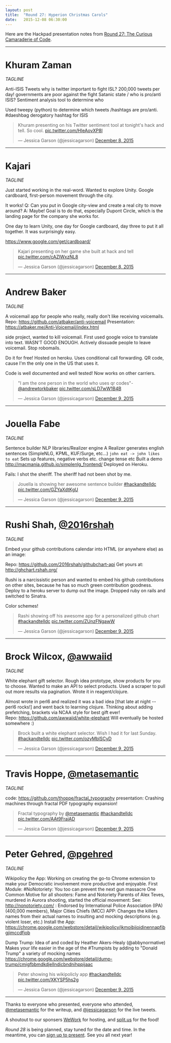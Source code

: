 ```yaml
---
layout: post
title:  "Round 27: Hyperion Christmas Carols"
date:   2015-12-08 06:30:00
---
```


Here are the Hackpad presentation notes from [Round 27: The Curious Camaraderie of Code](http://www.meetup.com/DC-Hack-and-Tell/events/220231803/).

-------------

# Khuram Zaman
_TAGLINE_

Anti-ISIS Tweets
why is twitter important to fight ISL? 200,000 tweets per day! 
governments are poor against the fight
Satanic state / who is pro/anti ISIS?
Sentiment analysis tool to determine who  

Used tweepy (python) to determine which tweets /hashtags are pro/anti.
#daeshbag derogatory hashtag for ISIS 

<blockquote class="twitter-tweet" lang="en"><p lang="en" dir="ltr">Khuram presenting on his Twitter sentiment tool at tonight&#39;s hack and tell. So cool. <a href="https://t.co/HIeAovXP8l">pic.twitter.com/HIeAovXP8l</a></p>&mdash; Jessica Garson (@jessicagarson) <a href="https://twitter.com/jessicagarson/status/674374687334531072">December 8, 2015</a></blockquote>
<script async src="//platform.twitter.com/widgets.js" charset="utf-8"></script>

-------------

# Kajari
_TAGLINE_

Just started working in the real-word. Wanted to explore Unity.
Google cardboard, first-person movement through the city.

It works! 
Q: Can you put in Google city-view and create a real city to move around? 
A: Maybe! Goal is to do that, especially Dupont Circle, which is the landing page for the company she works for.

One day to learn Unity, one day for Google cardboard, day three to put it all together. It was surprisingly easy.

https://www.google.com/get/cardboard/


<blockquote class="twitter-tweet" lang="en"><p lang="en" dir="ltr">Kajari presenting on her game she built at hack and tell <a href="https://t.co/cAZIWxzNL8">pic.twitter.com/cAZIWxzNL8</a></p>&mdash; Jessica Garson (@jessicagarson) <a href="https://twitter.com/jessicagarson/status/674376213742403584">December 8, 2015</a></blockquote>
<script async src="//platform.twitter.com/widgets.js" charset="utf-8"></script>

-------------

# Andrew Baker
_TAGLINE_

A voicemail app for people who really, really don't like receiving voicemails.
Repo: https://github.com/atbaker/anti-voicemail
Presentation: https://atbaker.me/Anti-Voicemail/index.html

side project, wanted to kill voicemail. First used google voice to translate into text. WASN'T GOOD ENOUGH. Actively dissuade people to leave voicemail. Stop robomails.

Do it for free! Hosted on heroku. Uses conditional call forwarding. QR code, cause I'm the only one in the US that uses it. 

Code is well documented and well tested!
Now works on other carriers.  

<blockquote class="twitter-tweet" lang="en"><p lang="en" dir="ltr">&quot;I am the one person in the world who uses qr codes&quot;- <a href="https://twitter.com/andrewtorkbaker">@andrewtorkbaker</a> <a href="https://t.co/sLD7wW1B4B">pic.twitter.com/sLD7wW1B4B</a></p>&mdash; Jessica Garson (@jessicagarson) <a href="https://twitter.com/jessicagarson/status/674379138438979584">December 9, 2015</a></blockquote>
<script async src="//platform.twitter.com/widgets.js" charset="utf-8"></script>

-------------
  
# Jouella Fabe
_TAGLINE_

Sentence builder
NLP libraries/Realizer engine
A Realizer generates english sentences (SimpleNLG, KPML, KUF/Surge, etc...) 
`john eat -> john likes to eat`
Sets up features, negative verbs etc. change tense etc
Built a demo http://macmania.github.io/simplenlg_frontend/
Deployed on Heroku.

Fails:
I shot the sheriff.
The sheriff had not been shot by me.

<blockquote class="twitter-tweet" lang="en"><p lang="en" dir="ltr">Jouella is showing her awesome sentence builder <a href="https://twitter.com/hashtag/hackandtelldc?src=hash">#hackandtelldc</a> <a href="https://t.co/GZYaXdtKgU">pic.twitter.com/GZYaXdtKgU</a></p>&mdash; Jessica Garson (@jessicagarson) <a href="https://twitter.com/jessicagarson/status/674380135563440128">December 9, 2015</a></blockquote>
<script async src="//platform.twitter.com/widgets.js" charset="utf-8"></script>

-------------
  
# Rushi Shah, [@2016rshah](https://twitter.com/2016rshah)
_TAGLINE_

Embed your github contributions calendar into HTML (or anywhere else) as an image: 

Repo: https://github.com/2016rshah/githubchart-api
Get yours at: http://ghchart.rshah.org/<YOUR-USERNAME>

Rushi is a narcissistic person and wanted to embed his github contributions on other sites, because he has so much green contribution goodness. Deploy to a heroku server to dump out the image. Dropped ruby on rails and switched to Sinatra.

Color schemes! 


<blockquote class="twitter-tweet" lang="en"><p lang="en" dir="ltr">Rashi showing off his awesome app for a personalized github chart <a href="https://twitter.com/hashtag/hackandtelldc?src=hash">#hackandtelldc</a> <a href="https://t.co/ZUnzFNgawW">pic.twitter.com/ZUnzFNgawW</a></p>&mdash; Jessica Garson (@jessicagarson) <a href="https://twitter.com/jessicagarson/status/674382442115960832">December 9, 2015</a></blockquote>
<script async src="//platform.twitter.com/widgets.js" charset="utf-8"></script>

-------------
  
# Brock Wilcox, [@awwaiid](https://twitter.com/awwaiid)
_TAGLINE_

White elephant gift selector. Rough idea prototype, show products for you to choose.
Wanted to make an API to select products. Used a scraper to pull out more results via pagination. Wrote it in reagent/clojure. 

Almost wrote in perl6 and realized it was a bad idea [that late at night -- perl6 rocks!] and went back to learning clojure. Thinking about adding prefetching, brackets via NCAA style for best gift ever!      
Repo: https://github.com/awwaiid/white-elephant
Will eventually be hosted somewhere :)

<blockquote class="twitter-tweet" lang="en"><p lang="en" dir="ltr">Brock built a white elephant selector. Wish I had it for last Sunday. <a href="https://twitter.com/hashtag/hackandtelldc?src=hash">#hackandtelldc</a> <a href="https://t.co/ozyMblSCyD">pic.twitter.com/ozyMblSCyD</a></p>&mdash; Jessica Garson (@jessicagarson) <a href="https://twitter.com/jessicagarson/status/674383438678466560">December 9, 2015</a></blockquote>
<script async src="//platform.twitter.com/widgets.js" charset="utf-8"></script>

-------------
  
# Travis Hoppe, [@metasemantic](https://twitter.com/metasemantic)
_TAGLINE_

code: https://github.com/thoppe/fractal_typography
presentation: 
Crashing machines through fractal PDF typography expansion!

<blockquote class="twitter-tweet" lang="en"><p lang="en" dir="ltr">Fractal typography by <a href="https://twitter.com/metasemantic">@metasemantic</a> <a href="https://twitter.com/hashtag/hackandtelldc?src=hash">#hackandtelldc</a> <a href="https://t.co/AAt9FraiAD">pic.twitter.com/AAt9FraiAD</a></p>&mdash; Jessica Garson (@jessicagarson) <a href="https://twitter.com/jessicagarson/status/674386627335217152">December 9, 2015</a></blockquote>
<script async src="//platform.twitter.com/widgets.js" charset="utf-8"></script>

-------------
  
# Peter Gehred, [@pgehred](https://twitter.com/pgehred)
_TAGLINE_

Wikipolicy the App: 
Working on creating the go-to Chrome extension to make your Democratic involvement more productive and enjoyable.
First Module: #NoNotoriety: You too can prevent the next gun massacre
One Common Motive for all shooters: Fame and Notoriety
Parents of Alex Teves, murdered in Aurora shooting, started the official movement:
See: http://nonotoriety.com/ : Endorsed by International Police Association (IPA)  (400,000 members), Major Cities Chiefs (MCC)
APP: Changes the killers names from their actual names to insulting and mocking descriptions (e.g. violent loser, etc.)
Install the App: https://chrome.google.com/webstore/detail/wikipolicy/jkmoibjioidinennapfibgjimccdfjob

Dump Trump: 
Idea of and coded by Heather Akers-Healy (@abbynormative)
Makes your life easier in the age of the #Trumpists by adding to "Donald Trump" a variety of mocking names
https://chrome.google.com/webstore/detail/dump-trump/cmigfbbmdkdjellndicbndnihppijaac


<blockquote class="twitter-tweet" lang="en"><p lang="en" dir="ltr">Peter showing his wikipolicly app <a href="https://twitter.com/hashtag/hackandtelldc?src=hash">#hackandtelldc</a> <a href="https://t.co/XKYSP5hs2g">pic.twitter.com/XKYSP5hs2g</a></p>&mdash; Jessica Garson (@jessicagarson) <a href="https://twitter.com/jessicagarson/status/674389299723427840">December 9, 2015</a></blockquote>
<script async src="//platform.twitter.com/widgets.js" charset="utf-8"></script>

-------------



Thanks to everyone who presented, everyone who attended, [@metasemantic](https://twitter.com/metasemantic) for the writeup, and [@jessicagarson](https://twitter.com/jessicagarson) for the live tweets.

A shoutout to our sponsers [WeWork](https://www.wework.com/locations/washington-d-c/chinatown/) for hosting, and [split.us](http://split.us/) for the food!

_Round 28_ is being planned, stay tuned for the date and time. In the meantime, you can [sign up to present](http://bit.ly/presentatdc). See you all next year!